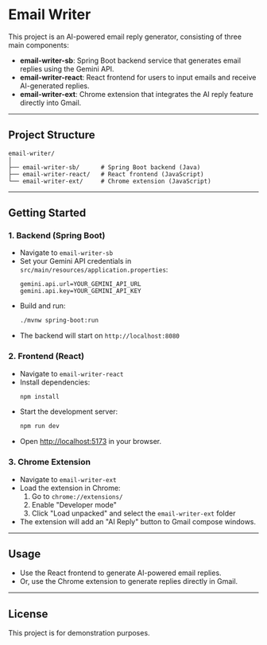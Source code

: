 # Email Writer

This project is an AI-powered email reply generator, consisting of three main components:

- **email-writer-sb**: Spring Boot backend service that generates email replies using the Gemini API.
- **email-writer-react**: React frontend for users to input emails and receive AI-generated replies.
- **email-writer-ext**: Chrome extension that integrates the AI reply feature directly into Gmail.

---

## Project Structure

```
email-writer/
│
├── email-writer-sb/      # Spring Boot backend (Java)
├── email-writer-react/   # React frontend (JavaScript)
└── email-writer-ext/     # Chrome extension (JavaScript)
```

---

## Getting Started

### 1. Backend (Spring Boot)

- Navigate to `email-writer-sb`
- Set your Gemini API credentials in `src/main/resources/application.properties`:
  ```
  gemini.api.url=YOUR_GEMINI_API_URL
  gemini.api.key=YOUR_GEMINI_API_KEY
  ```
- Build and run:
  ```sh
  ./mvnw spring-boot:run
  ```
- The backend will start on `http://localhost:8080`

### 2. Frontend (React)

- Navigate to `email-writer-react`
- Install dependencies:
  ```sh
  npm install
  ```
- Start the development server:
  ```sh
  npm run dev
  ```
- Open [http://localhost:5173](http://localhost:5173) in your browser.

### 3. Chrome Extension

- Navigate to `email-writer-ext`
- Load the extension in Chrome:
  1. Go to `chrome://extensions/`
  2. Enable "Developer mode"
  3. Click "Load unpacked" and select the `email-writer-ext` folder
- The extension will add an "AI Reply" button to Gmail compose windows.

---

## Usage

- Use the React frontend to generate AI-powered email replies.
- Or, use the Chrome extension to generate replies directly in Gmail.

---

## License

This project is for demonstration purposes.

